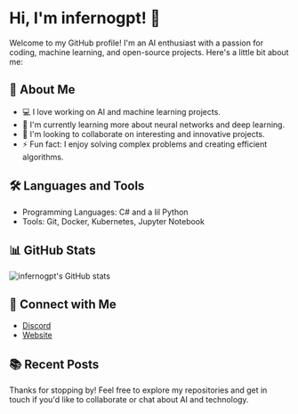 # Hi, I'm infernogpt! 👋

Welcome to my GitHub profile! I'm an AI enthusiast with a passion for coding, machine learning, and open-source projects. Here's a little bit about me:

## 🚀 About Me
- 💻 I love working on AI and machine learning projects.
- 🌱 I'm currently learning more about neural networks and deep learning.
- 🤝 I'm looking to collaborate on interesting and innovative projects.
- ⚡ Fun fact: I enjoy solving complex problems and creating efficient algorithms.

## 🛠️ Languages and Tools
- Programming Languages: C# and a lil Python
- Tools: Git, Docker, Kubernetes, Jupyter Notebook

## 📊 GitHub Stats
![infernogpt's GitHub stats](https://github-readme-stats.vercel.app/api?username=infernogpt&show_icons=true&theme=radical)

## 🔗 Connect with Me
- [Discord](https://dsc.gg/azuremodding)
- [Website](https://www.inferno.dev)

## 📚 Recent Posts
<!-- BLOG-POST-LIST:START -->
<!-- BLOG-POST-LIST:END -->

Thanks for stopping by! Feel free to explore my repositories and get in touch if you'd like to collaborate or chat about AI and technology.

```
